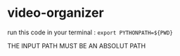 # video-organizer

run this code in your terminal :
`export PYTHONPATH=${PWD}`

THE INPUT PATH MUST BE AN ABSOLUT PATH
